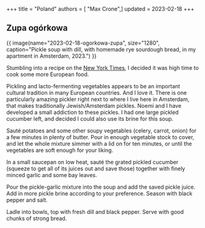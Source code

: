 +++
title = "Poland"
authors = [ "Max Crone",]
updated = 2023-02-18
+++


## Zupa ogórkowa

{{ image(name="2023-02-18-ogorkowa-zupa", size="1280", caption="Pickle soup with dill, with homemade rye sourdough bread, in my apartment in Amsterdam, 2023.") }}

Stumbling into a recipe on the [New York Times](https://cooking.nytimes.com/recipes/1023002-pickle-soup-ogorkowa-zupa), I decided it was high time to cook some more European food.

Pickling and lacto-fermenting vegetables appears to be an important cultural tradition in many European countries.
And I love it.
There is one particularly amazing pickler right next to where I live here in Amsterdam, that makes traditionally Jewish/Amsterdam pickles.
Noemi and I have developed a small addiction to these pickles.
I had one large pickled cucumber left, and decided I could also use its brine for this soup.

Sauté potatoes and some other soupy vegetables (celery, carrot, onion) for a few minutes in plenty of butter.
Pour in enough vegetable stock to cover, and let the whole mixture simmer with a lid on for ten minutes, or until the vegetables are soft enough for your liking.

In a small saucepan on low heat, sauté the grated pickled cucumber (squeeze to get all of its juices out and save those) together with finely minced garlic and some bay leaves.

Pour the pickle-garlic mixture into the soup and add the saved pickle juice.
Add in more pickle brine according to your preference.
Season with black pepper and salt.

Ladle into bowls, top with fresh dill and black pepper.
Serve with good chunks of strong bread.
